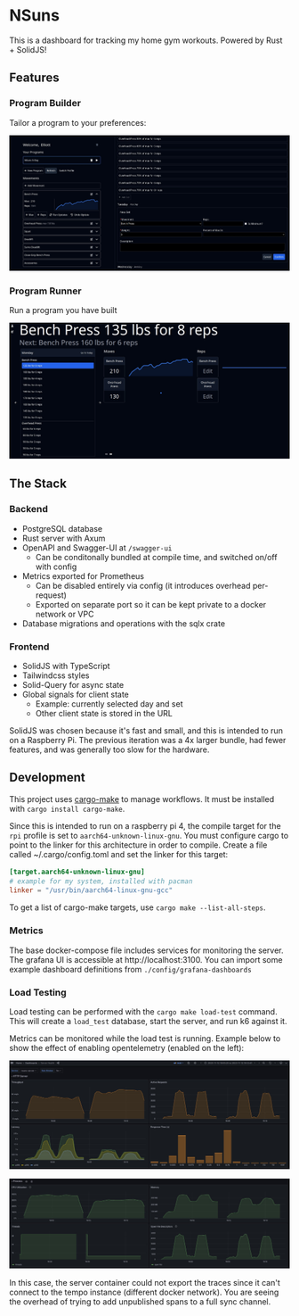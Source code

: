 # NSuns

This is a dashboard for tracking my home gym workouts. Powered by Rust + SolidJS!

## Features

### Program Builder

Tailor a program to your preferences:

![Program Builder](images/program-builder.jpg)

### Program Runner

Run a program you have built

![Program Runner](images/program-runner.jpg)

## The Stack

### Backend

- PostgreSQL database
- Rust server with Axum
- OpenAPI and Swagger-UI at `/swagger-ui`
  - Can be conditonally bundled at compile time, and switched on/off with config
- Metrics exported for Prometheus
  - Can be disabled entirely via config (it introduces overhead per-request)
  - Exported on separate port so it can be kept private to a docker network or VPC
- Database migrations and operations with the sqlx crate

### Frontend

- SolidJS with TypeScript
- Tailwindcss styles
- Solid-Query for async state
- Global signals for client state
  - Example: currently selected day and set
  - Other client state is stored in the URL

SolidJS was chosen because it's fast and small, and this is intended to run on a Raspberry Pi. The previous iteration was a 4x larger bundle, had fewer features, and was generally too slow for the hardware.

## Development

This project uses [cargo-make](https://github.com/sagiegurari/cargo-make) to manage workflows. It must be installed with `cargo install cargo-make`.

Since this is intended to run on a raspberry pi 4, the compile target for the `rpi` profile is set to `aarch64-unknown-linux-gnu`. You must configure cargo to point to the linker for this architecture in order to compile. Create a file called ~/.cargo/config.toml and set the linker for this target:

```toml
[target.aarch64-unknown-linux-gnu]
# example for my system, installed with pacman
linker = "/usr/bin/aarch64-linux-gnu-gcc"
```

To get a list of cargo-make targets, use `cargo make --list-all-steps`.

### Metrics

The base docker-compose file includes services for monitoring the server. The grafana UI is accessible at http://localhost:3100. You can import some example dashboard definitions from `./config/grafana-dashboards`

### Load Testing

Load testing can be performed with the `cargo make load-test` command. This will create a `load_test` database, start the server, and run k6 against it.

Metrics can be monitored while the load test is running. Example below to show the effect of enabling opentelemetry (enabled on the left):

![Metrics 1](images/load-test-otel-comparison-1.jpg)

![Metrics 2](images/load-test-otel-comparison-2.jpg)

In this case, the server container could not export the traces since it can't connect to the tempo instance (different docker network). You are seeing the overhead of trying to add unpublished spans to a full sync channel.
